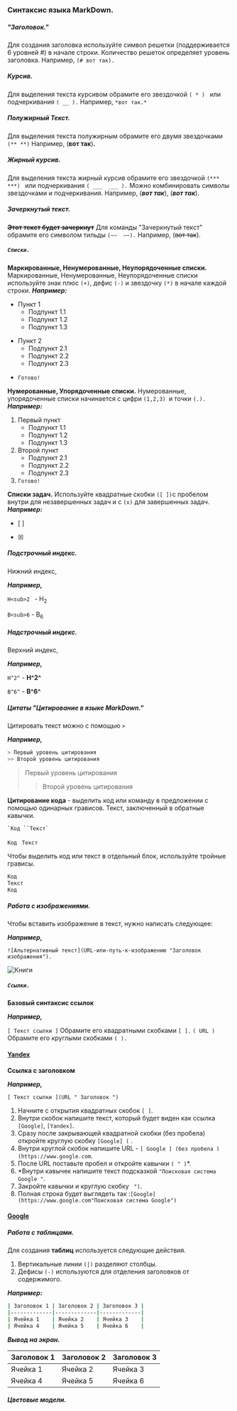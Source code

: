 ### Синтаксис языка MarkDown.

##### "Заголовок."
Для создания заголовка используйте символ решетки (поддерживается 6 уровней #) в начале строки. Количество решеток определяет уровень заголовка. 
Например, `(# вот так).` 

##### *Курсив.* 
Для выделения текста курсивом обрамите его звездочкой `( * ) ` или подчеркивания `( __ ).` 
Например, `*вот так.*`

##### **Полужирный Текст.**
Для выделения текста полужирным обрамите его двумя звездочками 
`(** **)`
Например, (**вот так**)**.**

##### ***Жирный курсив.***
Для выделения текста жирный курсив обрамите его звездочкой `(*** ***) ` или подчеркивания `( ___  ___ ).` 
Можно комбинировать символы звездочками и подчеркивания.
Например, (***вот так***), (___вот так___).

##### Зачеркнутый текст.
**~~Этот текст будет зачеркнут~~**
Для команды "Зачеркнутый текст" обрамите его символом тильды `(~~  ~~).` 
Например, (~~вот так~~).

##### `Списки.`
**Маркированные, Ненумерованные, Неупорядоченные списки.**
Маркированные, Ненумерованные, Неупорядоченные списки используйте знак плюс `(+)`, дефис `(-)` и звездочку `(*)` в начале каждой строки. 
***Например:***
- Пункт 1 
  * Подпункт 1.1
  * Подпункт 1.2
  * Подпункт 1.3
* Пункт 2
  - Подпункт 2.1
  - Подпункт 2.2
  - Подпункт 2.3
- `Готово! `

**Нумерованные, Упорядоченные списки.**
Нумерованные, упорядоченные списки начинается с цифри `(1,2,3) `и точки `(.).`
***Например:***
 1. Первый пункт 
    * Подпункт 1.1 
    * Подпункт 1.2
    * Подпункт 1.3
2. Второй пункт
    - Подпункт 2.1
    - Подпункт 2.2
    - Подпункт 2.3
3. `Готово! `    

**Списки задач.**
Используйте квадратные скобки `([ ])`с пробелом внутри для незавершенных задач и с `(x)` для завершенных задач.
***Например:***
- [ ]
- [x]

##### Подстрочный индекс.
Нижний индекс,

***Например,***

`H<sub>2 ` - H<sub>2

`B<sub>6` - B<sub>6

##### Надстрочный индекс.

Верхний индекс,

***Например,***

`H^2^` - **H^2^**

`B^6^` - **B^6^**

##### Цитаты "Цитирование в языке MarkDown."

Цитировать текст можно с помощью `>`

***Например,***
```sh
> Первый уровень цитирования 
>> Второй уровень цитирования 
```
> Первый уровень цитирования 
>> Второй уровень цитирования 

**Цитирование кода** - выделить код или команду в предложении с помощью одинарных грависов. Текст, заключенный в обратные кавычки. 

```sh
`Код ``Текст`
```

`Код`   ` Текст`

Чтобы выделить код или текст в отдельный блок, используйте тройные грависы.

```sh
Код
Текст 
Код
```

##### Работа с изображениями.

Чтобы вставить изображение в текст, нужно написать следующее:

***Например,***

`![Альтернативный текст](URL-или-путь-к-изображению "Заголовок изображения").`

![Книги](Книги.JPG "Обучение")

##### `Ссылки.`

**Базовый синтаксис ссылок**

***Например,***

`[ Текст ссылки ]` Обрамите его квадратными скобками `[ ].`
`( URL )` Обрамите его круглыми скобками `( ).`

#### **[Yandex](https://www.yandex.com)**

**Ссылка с заголовком**

***Например,***

`[ Текст ссылки ](URL " Заголовок ")`

1. Начните с открытия квадратных скобок `[ ]`. 
2. Внутри скобок напишите текст, который будет виден как ссылка  `[Google]`, `[Yandex]`.
3. Сразу после закрывающей квадратной скобки (без пробела) откройте круглую скобку `[Google] (` .
4. Внутри круглой скобок напишите URL - `[ Google ] (без пробела )  (https://www.google.com`. 
5. После URL поставьте пробел и откройте кавычки `( " )`*. 
6. *Внутри кавычек напишите текст подсказкой `"Поисковая система  Google "`. 
7. Закройте кавычки и круглую скобку ` ")`.
8. Полная строка будет выглядеть так :`[Google](https://www.google.com"Поисковая система Google")`
   
#### **[Google](https://www.google.com "Поисковая система Google")**

##### Работа с таблицами.

Для создания **таблиц** используется следующие действия.
1. Вертикальные линии `(|)` разделяют столбцы.
2. Дефисы `(-)` используются для отделения заголовков от содержимого. 

***Например:***

```sh
| Заголовок 1 | Заголовок 2 | Заголовок 3 |
|-------------|-------------|-------------|
| Ячейка 1    | Ячейка 2    | Ячейка 3    |
| Ячейка 4    | Ячейка 5    | Ячейка 6    |  
```

***Вывод на экран.***

| Заголовок 1 | Заголовок 2 | Заголовок 3 |
|-------------|-------------|-------------|
| Ячейка 1    | Ячейка 2    | Ячейка 3    |
| Ячейка 4    | Ячейка 5    | Ячейка 6    |  

##### Цветовые модели.